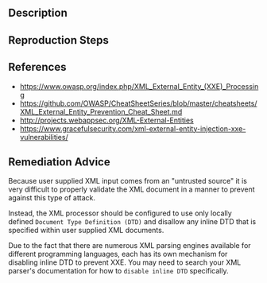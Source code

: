 ## Description


## Reproduction Steps


## References

- https://www.owasp.org/index.php/XML_External_Entity_(XXE)_Processing
- https://github.com/OWASP/CheatSheetSeries/blob/master/cheatsheets/XML_External_Entity_Prevention_Cheat_Sheet.md
- http://projects.webappsec.org/XML-External-Entities
- https://www.gracefulsecurity.com/xml-external-entity-injection-xxe-vulnerabilities/


## Remediation Advice

Because user supplied XML input comes from an "untrusted source" it is very difficult to properly validate the XML document in a manner to prevent against this type of attack. 

Instead, the XML processor should be configured to use only locally defined `Document Type Definition (DTD)` and disallow any inline DTD that is specified within user supplied XML documents. 

Due to the fact that there are numerous XML parsing engines available for different programming languages, each has its own mechanism for disabling inline DTD to prevent XXE. You may need to search your XML parser's documentation for how to `disable inline DTD` specifically.
